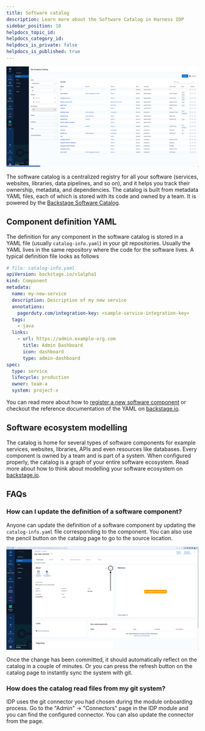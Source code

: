 ```yaml
---
title: Software catalog
description: Learn more about the Software Catalog in Harness IDP
sidebar_position: 10
helpdocs_topic_id:
helpdocs_category_id:
helpdocs_is_private: false
helpdocs_is_published: true
---
```


![](../static/catalog-screenshot.png)

The software catalog is a centralized registry for all your software (services, websites, libraries, data pipelines, and so on), and it helps you track their ownership, metadata, and dependencies. The catalog is built from metadata YAML files, each of which is stored with its code and owned by a team. It is powered by the [Backstage Software Catalog](https://backstage.io/docs/features/software-catalog/).

## Component definition YAML

The definition for any component in the software catalog is stored in a YAML file (usually `catalog-info.yaml`) in your git repositories. Usually the YAML lives in the same repository where the code for the software lives. A typical definition file looks as follows

```yaml
# file: catalog-info.yaml
apiVersion: backstage.io/v1alpha1
kind: Component
metadata:
  name: my-new-service
  description: Description of my new service
  annotations:
    pagerduty.com/integration-key: <sample-service-integration-key>
  tags:
    - java
  links:
    - url: https://admin.example-org.com
      title: Admin Dashboard
      icon: dashboard
      type: admin-dashboard
spec:
  type: service
  lifecycle: production
  owner: team-a
  system: project-x
```

You can read more about how to [register a new software component](../getting-started/register-a-new-software-component.md) or checkout the reference documentation of the YAML on [backstage.io](https://backstage.io/docs/features/software-catalog/descriptor-format).

## Software ecosystem modelling

The catalog is home for several types of software components for example services, websites, libraries, APIs and even resources like databases. Every component is owned by a team and is part of a system. When configured properly, the catalog is a graph of your entire software ecosystem. Read more about how to think about modelling your software ecosystem on [backstage.io](https://backstage.io/docs/features/software-catalog/system-model).

## FAQs

### How can I update the definition of a software component?

Anyone can update the definition of a software component by updating the `catalog-info.yaml` file corresponding to the component. You can also use the pencil button on the catalog page to go to the source location.

![](static/edit-button-catalog.png)

Once the change has been committed, it should automatically reflect on the catalog in a couple of minutes. Or you can press the refresh button on the catalog page to instantly sync the system with git.

### How does the catalog read files from my git system?

IDP uses the git connector you had chosen during the module onboarding process. Go to the "Admin" -> "Connectors" page in the IDP module and you can find the configured connector. You can also update the connector from the page.
